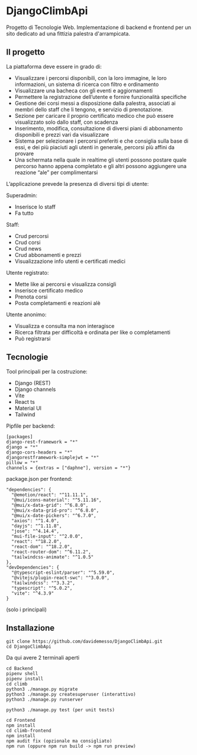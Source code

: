 # DjangoClimbApi
Progetto di Tecnologie Web.
Implementazione di backend e frontend per un sito dedicato ad una fittizia palestra d'arrampicata.

## Il progetto

La piattaforma deve essere in grado di:
- Visualizzare i percorsi disponibili, con la loro immagine, le loro informazioni, un sistema di ricerca con filtro e ordinamento
- Visualizzare una bacheca con gli eventi e aggiornamenti
- Permettere la registrazione dell’utente e fornire funzionalità specifiche
- Gestione dei corsi messi a disposizione dalla palestra, associati ai membri dello staff che li tengono, e servizio di prenotazione.
- Sezione per caricare il proprio certificato medico che può essere visualizzato solo dallo staff, con scadenza
- Inserimento, modifica, consultazione di diversi piani di abbonamento disponibili e prezzi vari da visualizzare
- Sistema per selezionare i percorsi preferiti e che consiglia sulla base di essi, e dei più piaciuti agli utenti in generale, percorsi più affini da provare
- Una schermata nella quale in realtime gli utenti possono postare quale percorso hanno appena completato e gli altri possono aggiungere una reazione “ale” per complimentarsi

L’applicazione prevede la presenza di diversi tipi di utente:

Superadmin:
- Inserisce lo staff
- Fa tutto

Staff:
- Crud percorsi
- Crud corsi
- Crud news
- Crud abbonamenti e prezzi
- Visualizzazione info utenti e certificati medici

Utente registrato:
- Mette like ai percorsi e visualizza consigli
- Inserisce certificato medico
- Prenota corsi
- Posta completamenti e reazioni alè
  
Utente anonimo:
- Visualizza e consulta ma non interagisce
- Ricerca filtrata per difficoltà e ordinata per like o completamenti
- Può registrarsi

## Tecnologie

Tool principali per la costruzione:
- Django (REST)
- Django channels
- Vite
- React ts
- Material UI
- Tailwind

Pipfile per backend:
```
[packages]
django-rest-framework = "*"
django = "*"
django-cors-headers = "*"
djangorestframework-simplejwt = "*"
pillow = "*"
channels = {extras = ["daphne"], version = "*"}
```

package.json per frontend:
```
"dependencies": {
  "@emotion/react": "^11.11.1",
  "@mui/icons-material": "^5.11.16",
  "@mui/x-data-grid": "^6.8.0",
  "@mui/x-data-grid-pro": "^6.8.0",
  "@mui/x-date-pickers": "^6.7.0",
  "axios": "^1.4.0",
  "dayjs": "^1.11.8",
  "jose": "^4.14.4",
  "mui-file-input": "^2.0.0",
  "react": "^18.2.0",
  "react-dom": "^18.2.0",
  "react-router-dom": "^6.11.2",
  "tailwindcss-animate": "^1.0.5"
},
"devDependencies": {
  "@typescript-eslint/parser": "^5.59.0",
  "@vitejs/plugin-react-swc": "^3.0.0",
  "tailwindcss": "^3.3.2",
  "typescript": "^5.0.2",
  "vite": "^4.3.9"
}
```
(solo i principali)

## Installazione

```
git clone https://github.com/davidemesso/DjangoClimbApi.git
cd DjangoClimbApi
```

Da qui avere 2 terminali aperti

```
cd Backend
pipenv shell
pipenv install
cd climb
python3 ./manage.py migrate
python3 ./manage.py createsuperuser (interattivo)
python3 ./manage.py runserver

python3 ./manage.py test (per unit tests)
```

```
cd Frontend
npm install
cd climb-frontend
npm install
npm audit fix (opzionale ma consigliato)
npm run (oppure npm run build -> npm run preview)
```
